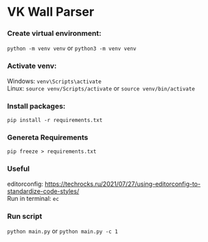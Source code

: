 # VK Wall Parser

### Create virtual environment:

`python -m venv venv` or `python3 -m venv venv`

### Activate venv:

Windows: `venv\Scripts\activate`  
Linux: `source venv/Scripts/activate` or `source venv/bin/activate`

### Install packages:

`pip install -r requirements.txt`

### Genereta Requirements

`pip freeze > requirements.txt`

### Useful

editorconfig: https://techrocks.ru/2021/07/27/using-editorconfig-to-standardize-code-styles/  
Run in terminal: `ec`

### Run script

`python main.py` or `python main.py -c 1`
